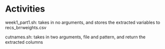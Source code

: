 # Activities  

week1_part1.sh: takes in no arguments, and stores the extracted variables to recs_brrweights.csv  

cutnames.sh: takes in two arguments, file and pattern, 
and return the extracted columns
